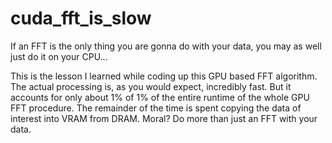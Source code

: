 # cuda_fft_is_slow
If an FFT is the only thing you are gonna do with your data, you may as well just do it on your CPU...

This is the lesson I learned while coding up this GPU based FFT algorithm. The actual processing is, as you would expect, incredibly fast. 
But it accounts for only about 1% of 1% of the entire runtime of the whole GPU FFT procedure.
The remainder of the time is spent copying the data of interest into VRAM from DRAM. 
Moral? Do more than just an FFT with your data. 
